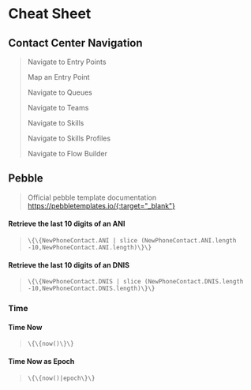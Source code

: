 # Cheat Sheet

## Contact Center Navigation

> Navigate to Entry Points
>
> Map an Entry Point
>
> Navigate to Queues
>
> Navigate to Teams
>
> Navigate to Skills
>
> Navigate to Skills Profiles
>
> Navigate to Flow Builder

## Pebble
> Official pebble template documentation https://pebbletemplates.io/{:target="_blank"}

#### Retrieve the last 10 digits of an ANI 
> `\{\{NewPhoneContact.ANI | slice (NewPhoneContact.ANI.length -10,NewPhoneContact.ANI.length)\}\}`

#### Retrieve the last 10 digits of an DNIS
> `\{\{NewPhoneContact.DNIS | slice (NewPhoneContact.DNIS.length -10,NewPhoneContact.DNIS.length)\}\}`




### Time

#### Time Now
> `\{\{now()\}\}`
#### Time Now as Epoch
> `\{\{now()|epoch\}\}`
